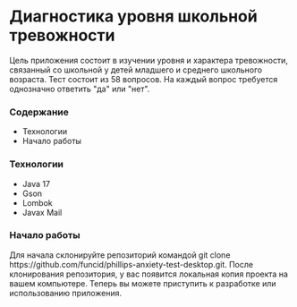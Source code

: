 <h1>Диагностика уровня школьной тревожности</h1>

Цель приложения состоит в изучении уровня и характера тревожности, связанный со школьной у детей младшего и среднего школьного возраста.
Тест состоит из 58 вопросов. На каждый вопрос требуется однозначно ответить "да" или "нет".

<h3>Содержание</h3>
<ul>
  <li>
    Технологии
  </li>
    <li>
    Начало работы
      </li>
</ul>

<h3>Технологии</h3>
<ul>
  <li>Java 17</li>
  <li>Gson</li>
  <li>Lombok</li>
  <li>Javax Mail</li>
</ul>

<h3>Начало работы</h3>
Для начала склонируйте репозиторий командой git clone https://github.com/funcid/phillips-anxiety-test-desktop.git.
После клонирования репозитория, у вас появится локальная копия проекта на вашем компьютере. Теперь вы можете приступить к разработке или использованию приложения.

